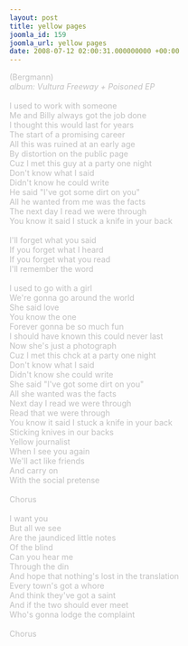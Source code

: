 ```yaml
---
layout: post
title: yellow pages
joomla_id: 159
joomla_url: yellow pages
date: 2008-07-12 02:00:31.000000000 +00:00
---
```

<span style="color: #c0c0c0">(Bergmann)<br />
<i>album: Vultura Freeway + Poisoned EP</i><br />
<br />
I used to work with someone<br />
Me and Billy always got the job done<br />
I thought this would last for years<br />
The start of a promising career<br />
All this was ruined at an early age<br />
By distortion on the public page<br />
Cuz I met this guy at a party one night<br />
Don't know what I said<br />
Didn't know he could write<br />
He said &quot;I've got some dirt on you&quot;<br />
All he wanted from me was the facts<br />
The next day I read we were through<br />
You know it said I stuck a knife in your back<br />
<br />
I'll forget what you said<br />
If you forget what I heard<br />
If you forget what you read<br />
I'll remember the word<br />
<br />
I used to go with a girl<br />
We're gonna go around the world<br />
She said love<br />
You know the one<br />
Forever gonna be so much fun<br />
I should have known this could never last<br />
Now she's just a photograph<br />
Cuz I met this chck at a party one night<br />
Don't know what I said<br />
Didn't know she could write<br />
She said &quot;I've got some dirt on you&quot;<br />
All she wanted was the facts<br />
Next day I read we were through<br />
Read that we were through<br />
You know it said I stuck a knife in your back<br />
Sticking knives in our backs<br />
Yellow journalist<br />
When I see you again<br />
We'll act like friends<br />
And carry on<br />
With the social pretense<br />
<br />
Chorus<br />
<br />
I want you<br />
But all we see<br />
Are the jaundiced little notes<br />
Of the blind<br />
Can you hear me<br />
Through the din<br />
And hope that nothing's lost in the translation<br />
Every town's got a whore<br />
And think they've got a saint<br />
And if the two should ever meet<br />
Who's gonna lodge the complaint<br />
<br />
Chorus<br />
<br />
</span>
